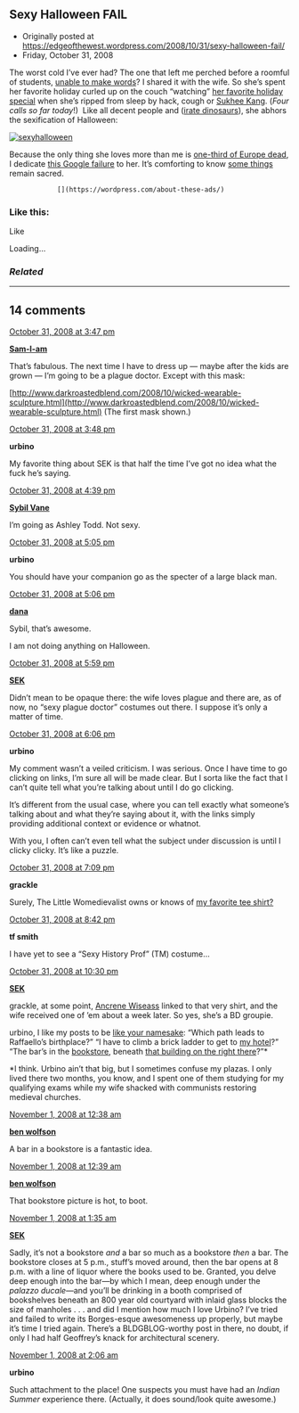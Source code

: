 ## Sexy Halloween FAIL

 * Originally posted at https://edgeofthewest.wordpress.com/2008/10/31/sexy-halloween-fail/
 * Friday, October 31, 2008

The worst cold I’ve ever had?  The one that left me perched before a roomful of students, [unable to make words](http://acephalous.typepad.com/acephalous/2008/10/post.html)?  I shared it with the wife.  So she’s spent her favorite holiday curled up on the couch “watching” [her favorite holiday special](http://www.amazon.com/exec/obidos/ASIN/B0019KAQEU/diesekoschmar-20) when she’s ripped from sleep by hack, cough or [Sukhee Kang](http://www.sukheekangformayor.com/accompl.htm).  (_Four calls so far today_!)  Like all decent people and ([irate dinosaurs](http://www.qwantz.com/archive/000874.html)), she abhors the sexification of Halloween:

[![sexyhalloween](https://edgeofthewest.files.wordpress.com/2008/10/sexyhalloween.jpg?w=490 "sexyhalloween")](https://edgeofthewest.files.wordpress.com/2008/10/sexyhalloween.jpg)

Because the only thing she loves more than me is [one-third of Europe dead](http://acephalous.typepad.com/acephalous/2006/06/syllabus\_bleg\_p.html), I dedicate [this Google failure](http://images.google.com/images?um=1&hl=en&safe=off&q=%!s(MISSING)exy+plague+doctor%!&(MISSING)btnG=Search+Images) to her.  It’s comforting to know [some things](http://upload.wikimedia.org/wikipedia/commons/5/5d/Doktorschnabel\_430px.jpg) remain sacred.

		

			

				[](https://wordpress.com/about-these-ads/)
				

					
				

			

		

### Like this:

Like

 
Loading...

[]()

### _Related_

	

* * *

		

## 14 comments

		

	

		

[October 31, 2008 at 3:47 pm](https://edgeofthewest.wordpress.com/2008/10/31/sexy-halloween-fail/#comment-24915)

**[Sam-I-am](http://feministeconomist.blogspot.com)**

					

		

That’s fabulous.  The next time I have to dress up — maybe after the kids are grown — I’m going to be a plague doctor.  Except with this mask:

[http://www.darkroastedblend.com/2008/10/wicked-wearable-sculpture.html](http://www.darkroastedblend.com/2008/10/wicked-wearable-sculpture.html) (The first mask shown.)

		

		

						

	

	

		

[October 31, 2008 at 3:48 pm](https://edgeofthewest.wordpress.com/2008/10/31/sexy-halloween-fail/#comment-24916)

**urbino**

					

		

My favorite thing about SEK is that half the time I’ve got no idea what the fuck he’s saying.

		

		

						

	

	

		

[October 31, 2008 at 4:39 pm](https://edgeofthewest.wordpress.com/2008/10/31/sexy-halloween-fail/#comment-24923)

**[Sybil Vane](http://bitchphd.blogspot.com/)**

					

		

I’m going as Ashley Todd. Not sexy.

		

		

						

	

	

		

[October 31, 2008 at 5:05 pm](https://edgeofthewest.wordpress.com/2008/10/31/sexy-halloween-fail/#comment-24925)

**urbino**

					

		

You should have your companion go as the specter of a large black man.

		

		

						

	

	

		

[October 31, 2008 at 5:06 pm](https://edgeofthewest.wordpress.com/2008/10/31/sexy-halloween-fail/#comment-24926)

**[dana](https://edgeofthewest.wordpress.com)**

					

		

Sybil, that’s awesome. 

I am not doing anything on Halloween.

		

		

						

	

	

		

[October 31, 2008 at 5:59 pm](https://edgeofthewest.wordpress.com/2008/10/31/sexy-halloween-fail/#comment-24930)

**[SEK](http://acephalous.typepad.com/)**

					

		

Didn’t mean to be opaque there: the wife loves plague and there are, as of now, no “sexy plague doctor” costumes out there.  I suppose it’s only a matter of time.

		

		

						

	

	

		

[October 31, 2008 at 6:06 pm](https://edgeofthewest.wordpress.com/2008/10/31/sexy-halloween-fail/#comment-24931)

**urbino**

					

		

My comment wasn’t a veiled criticism.  I was serious.  Once I have time to go clicking on links, I’m sure all will be made clear.  But I sorta like the fact that I can’t quite tell what you’re talking about until I do go clicking.

It’s different from the usual case, where you can tell exactly what someone’s talking about and what they’re saying about it, with the links simply providing additional context or evidence or whatnot.

With you, I often can’t even tell what the subject under discussion is until I clicky clicky.  It’s like a puzzle.

		

		

						

	

	

		

[October 31, 2008 at 7:09 pm](https://edgeofthewest.wordpress.com/2008/10/31/sexy-halloween-fail/#comment-24936)

**grackle**

					

		

Surely, The Little Womedievalist owns or knows of [my favorite tee shirt?](http://www.northernsun.com/n/s/1618.html)

		

		

						

	

	

		

[October 31, 2008 at 8:42 pm](https://edgeofthewest.wordpress.com/2008/10/31/sexy-halloween-fail/#comment-24940)

**tf smith**

					

		

I have yet to see a “Sexy History Prof” (TM) costume…

		

		

						

	

	

		

[October 31, 2008 at 10:30 pm](https://edgeofthewest.wordpress.com/2008/10/31/sexy-halloween-fail/#comment-24944)

**[SEK](http://acephalous.typepad.com/)**

					

		

grackle, at some point, [Ancrene Wiseass](http://ancrenewiseass.blogspot.com/) linked to that very shirt, and the wife received one of ’em about a week later.  So yes, she’s a BD groupie.

urbino, I like my posts to be [like your namesake](http://acephalous.typepad.com/photos/urbino/index.html): “Which path leads to Raffaello’s birthplace?”  “I have to climb a brick ladder to get to [my hotel](http://www.flickr.com/photos/nicolocanestrari/2886993985/sizes/o/)?”  “The bar’s in the [bookstore](http://www.flickr.com/photos/sapo74/2743237295/sizes/o/), beneath [that building on the right there](http://www.flickr.com/photos/59436014@N00/1508414289/sizes/l/)?”\*

\*I think.  Urbino ain’t that big, but I sometimes confuse my plazas.  I only lived there two months, you know, and I spent one of them studying for my qualifying exams while my wife shacked with communists restoring medieval churches.

		

		

						

	

	

		

[November 1, 2008 at 12:38 am](https://edgeofthewest.wordpress.com/2008/10/31/sexy-halloween-fail/#comment-24948)

**[ben wolfson](http://waste.typepad.com)**

					

		

A bar in a bookstore is a fantastic idea.

		

		

						

	

	

		

[November 1, 2008 at 12:39 am](https://edgeofthewest.wordpress.com/2008/10/31/sexy-halloween-fail/#comment-24949)

**[ben wolfson](http://waste.typepad.com)**

					

		

That bookstore picture is hot, to boot.

		

		

						

	

	

		

[November 1, 2008 at 1:35 am](https://edgeofthewest.wordpress.com/2008/10/31/sexy-halloween-fail/#comment-24950)

**[SEK](http://acephalous.typepad.com/)**

					

		

Sadly, it’s not a bookstore _and_ a bar so much as a bookstore _then_ a bar.  The bookstore closes at 5 p.m., stuff’s moved around, then the bar opens at 8 p.m. with a line of liquor where the books used to be.  Granted, you delve deep enough into the bar—by which I mean, deep enough under the _palazzo ducale_—and you’ll be drinking in a booth comprised of bookshelves beneath an 800 year old courtyard with inlaid glass blocks the size of manholes . . . and did I mention how much I love Urbino?  I’ve tried and failed to write its Borges-esque awesomeness up properly, but maybe it’s time I tried again.  There’s a BLDGBLOG-worthy post in there, no doubt, if only I had half Geoffrey’s knack for architectural scenery.

		

		

						

	

	

		

[November 1, 2008 at 2:06 am](https://edgeofthewest.wordpress.com/2008/10/31/sexy-halloween-fail/#comment-24951)

**urbino**

					

		

Such attachment to the place!  One suspects you must have had an _Indian Summer_ experience there.  (Actually, it does sound/look quite awesome.)

		

		

						

	

	

		

		

	

	  